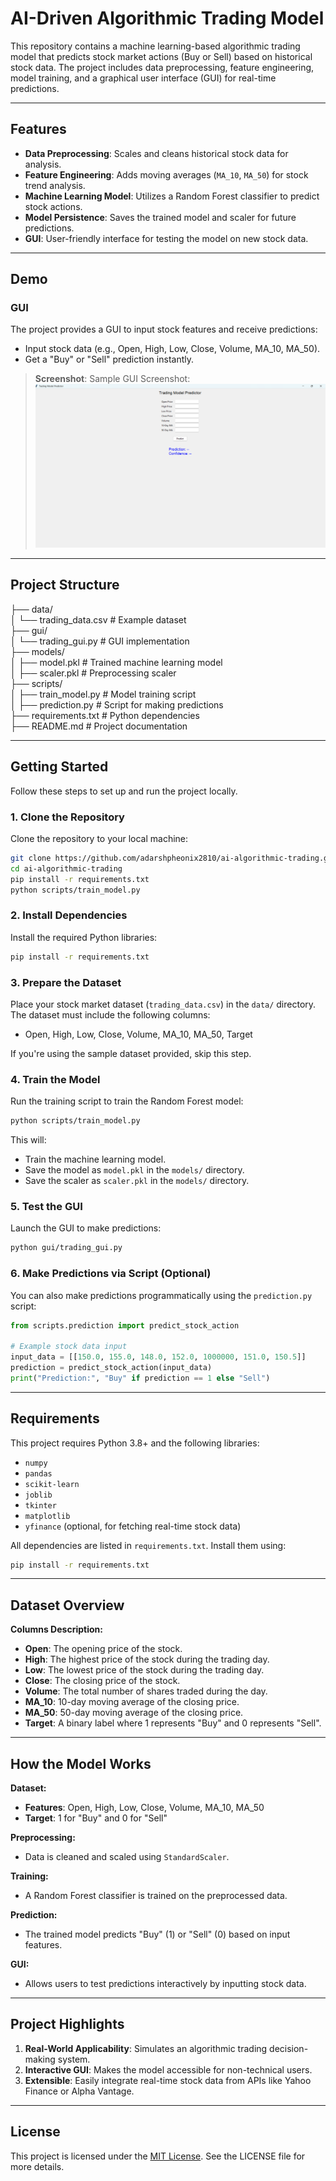 # AI-Driven Algorithmic Trading Model

This repository contains a machine learning-based algorithmic trading model that predicts stock market actions (Buy or Sell) based on historical stock data. The project includes data preprocessing, feature engineering, model training, and a graphical user interface (GUI) for real-time predictions.

---

## **Features**

- **Data Preprocessing**: Scales and cleans historical stock data for analysis.
- **Feature Engineering**: Adds moving averages (`MA_10`, `MA_50`) for stock trend analysis.
- **Machine Learning Model**: Utilizes a Random Forest classifier to predict stock actions.
- **Model Persistence**: Saves the trained model and scaler for future predictions.
- **GUI**: User-friendly interface for testing the model on new stock data.

---
## **Demo**

### **GUI**

The project provides a GUI to input stock features and receive predictions:

- Input stock data (e.g., Open, High, Low, Close, Volume, MA\_10, MA\_50).
- Get a "Buy" or "Sell" prediction instantly.

> **Screenshot**: Sample GUI Screenshot:
![GUI Screenshot](./gui_screenshot.png)

---

## **Project Structure**

├── data/\
│   └── trading\_data.csv # Example dataset\
├── gui/\
│   └── trading\_gui.py # GUI implementation\
├── models/\
│   ├── model.pkl # Trained machine learning model\
│   ├── scaler.pkl # Preprocessing scaler\
├── scripts/\
│   ├── train\_model.py # Model training script\
│   ├── prediction.py # Script for making predictions\
├── requirements.txt # Python dependencies\
├── README.md # Project documentation

---
## **Getting Started**

Follow these steps to set up and run the project locally.

### **1. Clone the Repository**

Clone the repository to your local machine:

```bash
git clone https://github.com/adarshpheonix2810/ai-algorithmic-trading.git
cd ai-algorithmic-trading
pip install -r requirements.txt
python scripts/train_model.py
```

### **2. Install Dependencies**

Install the required Python libraries:

```bash
pip install -r requirements.txt
```

### **3. Prepare the Dataset**

Place your stock market dataset (`trading_data.csv`) in the `data/` directory.\
The dataset must include the following columns:

- Open, High, Low, Close, Volume, MA\_10, MA\_50, Target

If you're using the sample dataset provided, skip this step.

### **4. Train the Model**

Run the training script to train the Random Forest model:

```bash
python scripts/train_model.py
```

This will:

- Train the machine learning model.
- Save the model as `model.pkl` in the `models/` directory.
- Save the scaler as `scaler.pkl` in the `models/` directory.

### **5. Test the GUI**

Launch the GUI to make predictions:

```bash
python gui/trading_gui.py
```

### **6. Make Predictions via Script (Optional)**

You can also make predictions programmatically using the `prediction.py` script:

```python
from scripts.prediction import predict_stock_action

# Example stock data input
input_data = [[150.0, 155.0, 148.0, 152.0, 1000000, 151.0, 150.5]]
prediction = predict_stock_action(input_data)
print("Prediction:", "Buy" if prediction == 1 else "Sell")
```

---

## **Requirements**

This project requires Python 3.8+ and the following libraries:

- `numpy`
- `pandas`
- `scikit-learn`
- `joblib`
- `tkinter`
- `matplotlib`
- `yfinance` (optional, for fetching real-time stock data)

All dependencies are listed in `requirements.txt`. Install them using:

```bash
pip install -r requirements.txt
```

---

## **Dataset Overview**

**Columns Description:**

- **Open**: The opening price of the stock.
- **High**: The highest price of the stock during the trading day.
- **Low**: The lowest price of the stock during the trading day.
- **Close**: The closing price of the stock.
- **Volume**: The total number of shares traded during the day.
- **MA\_10**: 10-day moving average of the closing price.
- **MA\_50**: 50-day moving average of the closing price.
- **Target**: A binary label where 1 represents "Buy" and 0 represents "Sell".

---

## **How the Model Works**

**Dataset:**

- **Features**: Open, High, Low, Close, Volume, MA\_10, MA\_50
- **Target**: 1 for "Buy" and 0 for "Sell"

**Preprocessing:**

- Data is cleaned and scaled using `StandardScaler`.

**Training:**

- A Random Forest classifier is trained on the preprocessed data.

**Prediction:**

- The trained model predicts "Buy" (1) or "Sell" (0) based on input features.

**GUI:**

- Allows users to test predictions interactively by inputting stock data.

---

## **Project Highlights**

1. **Real-World Applicability**: Simulates an algorithmic trading decision-making system.
2. **Interactive GUI**: Makes the model accessible for non-technical users.
3. **Extensible**: Easily integrate real-time stock data from APIs like Yahoo Finance or Alpha Vantage.

---

## License
This project is licensed under the [MIT License](LICENSE). See the LICENSE file for more details.

